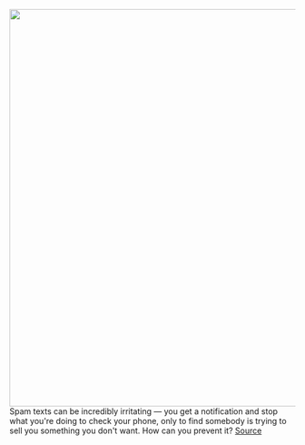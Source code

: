 <img src='https://cdn.vox-cdn.com/thumbor/KLv204t0l5wbLFt1xXK1KN06MQw=/0x0:2048x1365/1200x675/filters:focal(861x520:1187x846)/cdn.vox-cdn.com/uploads/chorus_image/image/69520155/VRG_Illo_4902_Security_Spam.5.jpg' width='700px' /><br/>
Spam texts can be incredibly irritating — you get a notification and stop what you're doing to check your phone, only to find somebody is trying to sell you something you don't want. How can you prevent it?
<a href='https://www.theverge.com/22555521/spam-text-block-security-iphone-android'> Source <a/>